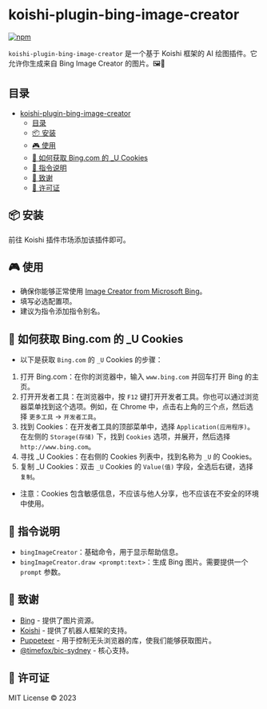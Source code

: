 # koishi-plugin-bing-image-creator

[![npm](https://img.shields.io/npm/v/koishi-plugin-bing-image-creator?style=flat-square)](https://www.npmjs.com/package/koishi-plugin-bing-image-creator)

`koishi-plugin-bing-image-creator` 是一个基于 Koishi 框架的 AI 绘图插件。它允许你生成来自 Bing Image Creator 的图片。🖼️🎨

## 目录

- [koishi-plugin-bing-image-creator](#koishi-plugin-bing-image-creator)
  - [目录](#目录)
  - [📦 安装](#-安装)
  - [🎮 使用](#-使用)
  - [🔑 如何获取 Bing.com 的 \_U Cookies](#-如何获取-bingcom-的-_u-cookies)
  - [📝 指令说明](#-指令说明)
  - [🙏 致谢](#-致谢)
  - [📄 许可证](#-许可证)

## 📦 安装

前往 Koishi 插件市场添加该插件即可。

## 🎮 使用

- 确保你能够正常使用 [Image Creator from Microsoft Bing](https://www.bing.com/create)。
- 填写必选配置项。
- 建议为指令添加指令别名。

## 🔑 如何获取 Bing.com 的 _U Cookies

- 以下是获取 `Bing.com` 的 `_U` Cookies 的步骤：

1. 打开 Bing.com：在你的浏览器中，输入 `www.bing.com` 并回车打开 Bing 的主页。
2. 打开开发者工具：在浏览器中，按 `F12` 键打开开发者工具。你也可以通过浏览器菜单找到这个选项。例如，在 Chrome 中，点击右上角的三个点，然后选择 `更多工具` -> `开发者工具`。
3. 找到 Cookies：在开发者工具的顶部菜单中，选择 `Application(应用程序)`。在左侧的 `Storage(存储)` 下，找到 `Cookies` 选项，并展开，然后选择 `http://www.bing.com`。
4. 寻找 _U Cookies：在右侧的 Cookies 列表中，找到名称为 `_U` 的 Cookies。
5. 复制 _U Cookies：双击 `_U` Cookies 的 `Value(值)` 字段，全选后右键，选择 `复制`。

- 注意：Cookies 包含敏感信息，不应该与他人分享，也不应该在不安全的环境中使用。

## 📝 指令说明

- `bingImageCreator`：基础命令，用于显示帮助信息。
- `bingImageCreator.draw <prompt:text>`：生成 Bing 图片。需要提供一个 `prompt` 参数。

## 🙏 致谢

- [Bing](https://www.bing.com) - 提供了图片资源。
- [Koishi](https://koishi.chat/) - 提供了机器人框架的支持。
- [Puppeteer](https://pptr.dev/) - 用于控制无头浏览器的库，使我们能够获取图片。
- [@timefox/bic-sydney](https://www.npmjs.com/package/@timefox/bic-sydney) - 核心支持。

## 📄 许可证

MIT License © 2023